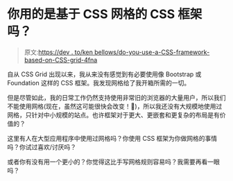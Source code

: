 # 你用的是基于 CSS 网格的 CSS 框架吗？

> 原文:[https://dev . to/ken bellows/do-you-use-a-CSS-framework-based-on-CSS-grid-4fna](https://dev.to/kenbellows/do-you-use-a-css-framework-based-on-css-grid-4fna)

自从 CSS Grid 出现以来，我从来没有感觉到有必要使用像 Bootstrap 或 Foundation 这样的 CSS 框架。我发现网格给了我开箱所需的一切。

但是尽管如此，我的日常工作仍然支持使用非常旧的浏览器的大量用户，所以我们不能使用网格(现在，虽然这可能很快会改变！🤞)，所以我还没有大规模地使用过网格，只针对中小规模的站点。也许框架对于更大、更嵌套和更复杂的布局是有价值的？

这里有人在大型应用程序中使用过网格吗？你使用 CSS 框架为你做网格的事情吗？你试过喜欢/讨厌吗？

或者你有没有用一个更小的？你觉得这比手写网格规则容易吗？我需要再看一眼吗？